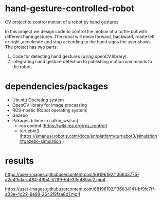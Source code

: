 # hand-gesture-controlled-robot
CV project to control motion of a robot by hand gestures

In this project we design code to control the motion of a turtle-bot with different hand gestures. The robot will move forward, backward, rotate left or right ,accelerate and stop according to the hand signs the user shows.
The project has two parts:
1. Code for detecting hand gestures (using openCV library).
2. Integrating hand gesture detection to publishing motion commands to the robot.

# dependencies/packages
- Ubuntu Operating system
- OpenCV library for image processing
- ROS-noetic (Robot operating system)
- Gazebo
- Pakages (clone in catkin_ws/src)
    - ros control (https://wiki.ros.org/ros_control)
    - turtlebot3 (https://emanual.robotis.com/docs/en/platform/turtlebot3/simulation/#gazebo-simulation )

# results

https://user-images.githubusercontent.com/88196192/136833775-a2c4f5da-c484-49b4-b289-64e33e480ac2.mp4

https://user-images.githubusercontent.com/88196192/136834141-bf9fc7ff-a33e-4d22-8e98-2642f9faa8d1.mp4
